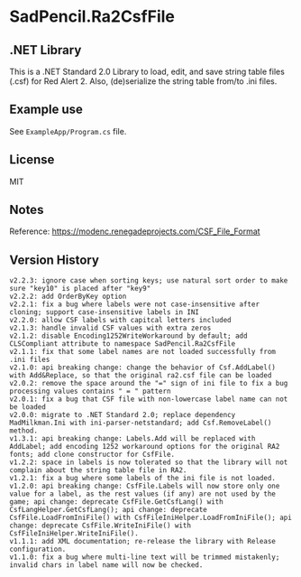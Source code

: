 # SadPencil.Ra2CsfFile

## .NET Library
This is a .NET Standard 2.0 Library to load, edit, and save string table files (.csf) for Red Alert 2. Also, (de)serialize the string table from/to .ini files.

## Example use

See `ExampleApp/Program.cs` file.

## License

MIT

## Notes
Reference: https://modenc.renegadeprojects.com/CSF_File_Format

## Version History

```
v2.2.3: ignore case when sorting keys; use natural sort order to make sure "key10" is placed after "key9"
v2.2.2: add OrderByKey option
v2.2.1: fix a bug where labels were not case-insensitive after cloning; support case-insensitive labels in INI
v2.2.0: allow CSF labels with capitcal letters included
v2.1.3: handle invalid CSF values with extra zeros
v2.1.2: disable Encoding1252WriteWorkaround by default; add CLSCompliant attribute to namespace SadPencil.Ra2CsfFile
v2.1.1: fix that some label names are not loaded successfully from .ini files
v2.1.0: api breaking change: change the behavior of Csf.AddLabel() with Add&Replace, so that the original ra2.csf file can be loaded
v2.0.2: remove the space around the "=" sign of ini file to fix a bug processing values contains " = " pattern
v2.0.1: fix a bug that CSF file with non-lowercase label name can not be loaded
v2.0.0: migrate to .NET Standard 2.0; replace dependency MadMilkman.Ini with ini-parser-netstandard; add Csf.RemoveLabel() method.
v1.3.1: api breaking change: Labels.Add will be replaced with AddLabel; add encoding 1252 workaround options for the original RA2 fonts; add clone constructor for CsfFile. 
v1.2.2: space in labels is now tolerated so that the library will not complain about the string table file in RA2.
v1.2.1: fix a bug where some labels of the ini file is not loaded.
v1.2.0: api breaking change: CsfFile.Labels will now store only one value for a label, as the rest values (if any) are not used by the game; api change: deprecate CsfFile.GetCsfLang() with CsfLangHelper.GetCsfLang(); api change: deprecate CsfFile.LoadFromIniFile() with CsfFileIniHelper.LoadFromIniFile(); api change: deprecate CsfFile.WriteIniFile() with CsfFileIniHelper.WriteIniFile().
v1.1.1: add XML documentation; re-release the library with Release configuration.
v1.1.0: fix a bug where multi-line text will be trimmed mistakenly; invalid chars in label name will now be checked.
```

